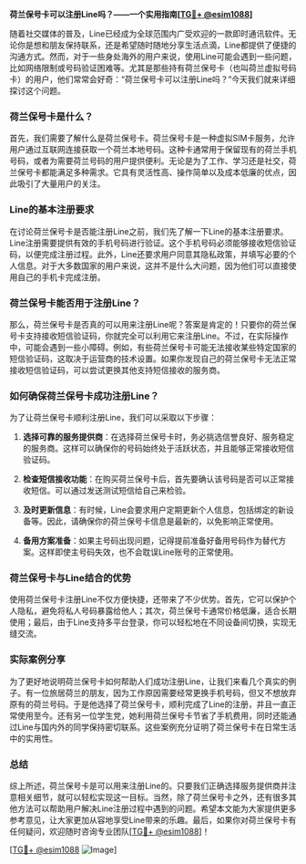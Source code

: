 **荷兰保号卡可以注册Line吗？——一个实用指南[[TG💪+ @esim1088](https://t.me/s/esim1088)]**

随着社交媒体的普及，Line已经成为全球范围内广受欢迎的一款即时通讯软件。无论你是想和朋友保持联系，还是希望随时随地分享生活点滴，Line都提供了便捷的沟通方式。然而，对于一些身处海外的用户来说，使用Line可能会遇到一些问题，比如网络限制或号码验证困难等。尤其是那些持有荷兰保号卡（也叫荷兰虚拟号码卡）的用户，他们常常会好奇：“荷兰保号卡可以注册Line吗？”今天我们就来详细探讨这个问题。

### 荷兰保号卡是什么？

首先，我们需要了解什么是荷兰保号卡。荷兰保号卡是一种虚拟SIM卡服务，允许用户通过互联网连接获取一个荷兰本地号码。这种卡通常用于保留现有的荷兰手机号码，或者为需要荷兰号码的用户提供便利。无论是为了工作、学习还是社交，荷兰保号卡都能满足多种需求。它具有灵活性高、操作简单以及成本低廉的优点，因此吸引了大量用户的关注。

### Line的基本注册要求

在讨论荷兰保号卡是否能注册Line之前，我们先了解一下Line的基本注册要求。Line注册需要提供有效的手机号码进行验证。这个手机号码必须能够接收短信验证码，以便完成注册过程。此外，Line还要求用户同意其隐私政策，并填写必要的个人信息。对于大多数国家的用户来说，这并不是什么大问题，因为他们可以直接使用自己的手机卡完成注册。

### 荷兰保号卡能否用于注册Line？

那么，荷兰保号卡是否真的可以用来注册Line呢？答案是肯定的！只要你的荷兰保号卡支持接收短信验证码，你就完全可以利用它来注册Line。不过，在实际操作中，可能会遇到一些小障碍。例如，有些荷兰保号卡可能无法接收某些特定国家的短信验证码，这取决于运营商的技术设置。如果你发现自己的荷兰保号卡无法正常接收短信验证码，可以尝试更换其他支持短信接收的服务商。

### 如何确保荷兰保号卡成功注册Line？

为了让荷兰保号卡顺利注册Line，我们可以采取以下步骤：

1. **选择可靠的服务提供商**：在选择荷兰保号卡时，务必挑选信誉良好、服务稳定的服务商。这样可以确保你的号码始终处于活跃状态，并且能够正常接收短信验证码。
   
2. **检查短信接收功能**：在购买荷兰保号卡后，首先要确认该号码是否可以正常接收短信。可以通过发送测试短信给自己来检验。

3. **及时更新信息**：有时候，Line会要求用户定期更新个人信息，包括绑定的新设备等。因此，请确保你的荷兰保号卡信息是最新的，以免影响正常使用。

4. **备用方案准备**：如果主号码出现问题，记得提前准备好备用号码作为替代方案。这样即使主号码失效，也不会耽误Line账号的正常使用。

### 荷兰保号卡与Line结合的优势

使用荷兰保号卡注册Line不仅方便快捷，还带来了不少优势。首先，它可以保护个人隐私，避免将私人号码暴露给他人；其次，荷兰保号卡通常价格低廉，适合长期使用；最后，由于Line支持多平台登录，你可以轻松地在不同设备间切换，实现无缝交流。

### 实际案例分享

为了更好地说明荷兰保号卡如何帮助人们成功注册Line，让我们来看几个真实的例子。有一位旅居荷兰的朋友，因为工作原因需要经常更换手机号码，但又不想放弃原有的荷兰号码。于是他选择了荷兰保号卡，顺利完成了Line的注册，并且一直正常使用至今。还有另一位学生党，她利用荷兰保号卡节省了手机费用，同时还能通过Line与国内外的同学保持密切联系。这些案例充分证明了荷兰保号卡在日常生活中的实用性。

### 总结

综上所述，荷兰保号卡是可以用来注册Line的。只要我们正确选择服务提供商并注意相关细节，就可以轻松实现这一目标。当然，除了荷兰保号卡之外，还有很多其他方法可以帮助用户解决Line注册过程中遇到的问题。希望本文能为大家提供更多参考意见，让大家更加从容地享受Line带来的乐趣。最后，如果你对荷兰保号卡有任何疑问，欢迎随时咨询专业团队[[TG💪+ @esim1088](https://t.me/s/esim1088)]！

[[TG💪+ @esim1088](https://t.me/s/esim1088) ![Image](https://i.postimg.cc/4NQfJmqS/Snipaste-2025-05-13-00-14-12.png)]